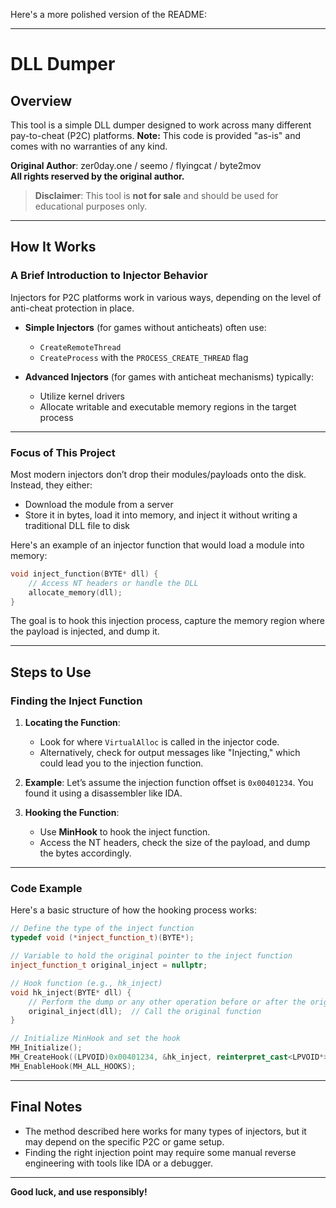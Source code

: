 Here's a more polished version of the README:

---

# DLL Dumper

## Overview

This tool is a simple DLL dumper designed to work across many different pay-to-cheat (P2C) platforms. **Note:** This code is provided "as-is" and comes with no warranties of any kind.

**Original Author**: zer0day.one / seemo / flyingcat / byte2mov  
**All rights reserved by the original author.**

> **Disclaimer**: This tool is **not for sale** and should be used for educational purposes only.

---

## How It Works

### A Brief Introduction to Injector Behavior

Injectors for P2C platforms work in various ways, depending on the level of anti-cheat protection in place.

- **Simple Injectors** (for games without anticheats) often use:
  - `CreateRemoteThread`
  - `CreateProcess` with the `PROCESS_CREATE_THREAD` flag

- **Advanced Injectors** (for games with anticheat mechanisms) typically:
  - Utilize kernel drivers
  - Allocate writable and executable memory regions in the target process

---

### Focus of This Project

Most modern injectors don’t drop their modules/payloads onto the disk. Instead, they either:

- Download the module from a server
- Store it in bytes, load it into memory, and inject it without writing a traditional DLL file to disk

Here's an example of an injector function that would load a module into memory:

```cpp
void inject_function(BYTE* dll) {
    // Access NT headers or handle the DLL
    allocate_memory(dll);
}
```

The goal is to hook this injection process, capture the memory region where the payload is injected, and dump it.

---

## Steps to Use

### Finding the Inject Function

1. **Locating the Function**:
   - Look for where `VirtualAlloc` is called in the injector code.
   - Alternatively, check for output messages like "Injecting," which could lead you to the injection function.

2. **Example**: 
   Let’s assume the injection function offset is `0x00401234`. You found it using a disassembler like IDA.

3. **Hooking the Function**:
   - Use **MinHook** to hook the inject function.
   - Access the NT headers, check the size of the payload, and dump the bytes accordingly.

---

### Code Example

Here's a basic structure of how the hooking process works:

```cpp
// Define the type of the inject function
typedef void (*inject_function_t)(BYTE*);

// Variable to hold the original pointer to the inject function
inject_function_t original_inject = nullptr;

// Hook function (e.g., hk_inject)
void hk_inject(BYTE* dll) {
    // Perform the dump or any other operation before or after the original function is called
    original_inject(dll);  // Call the original function
}

// Initialize MinHook and set the hook
MH_Initialize();
MH_CreateHook((LPVOID)0x00401234, &hk_inject, reinterpret_cast<LPVOID*>(&original_inject));
MH_EnableHook(MH_ALL_HOOKS);
```

---

## Final Notes

- The method described here works for many types of injectors, but it may depend on the specific P2C or game setup.
- Finding the right injection point may require some manual reverse engineering with tools like IDA or a debugger.

---

**Good luck, and use responsibly!**
